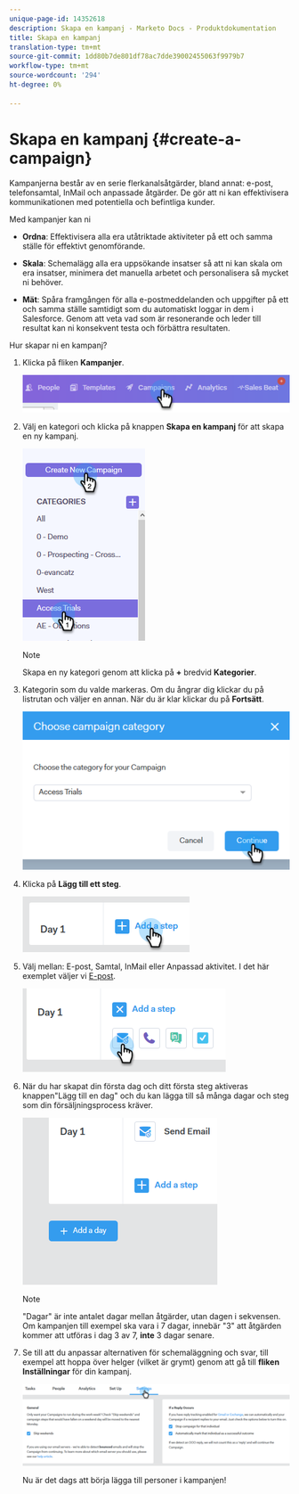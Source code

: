 ```yaml
---
unique-page-id: 14352618
description: Skapa en kampanj - Marketo Docs - Produktdokumentation
title: Skapa en kampanj
translation-type: tm+mt
source-git-commit: 1dd80b7de801df78ac7dde39002455063f9979b7
workflow-type: tm+mt
source-wordcount: '294'
ht-degree: 0%

---
```



# Skapa en kampanj {#create-a-campaign}

Kampanjerna består av en serie flerkanalsåtgärder, bland annat: e-post, telefonsamtal, InMail och anpassade åtgärder. De gör att ni kan effektivisera kommunikationen med potentiella och befintliga kunder.

Med kampanjer kan ni

* **Ordna**: Effektivisera alla era utåtriktade aktiviteter på ett och samma ställe för effektivt genomförande.

* **Skala**: Schemalägg alla era uppsökande insatser så att ni kan skala om era insatser, minimera det manuella arbetet och personalisera så mycket ni behöver.
* **Mät**: Spåra framgången för alla e-postmeddelanden och uppgifter på ett och samma ställe samtidigt som du automatiskt loggar in dem i Salesforce. Genom att veta vad som är resonerande och leder till resultat kan ni konsekvent testa och förbättra resultaten.

Hur skapar ni en kampanj?

1. Klicka på fliken **Kampanjer**.

   ![](assets/one-1.png)

1. Välj en kategori och klicka på knappen **Skapa en kampanj** för att skapa en ny kampanj.

   ![](assets/two-1.png)

   >[!NOTE]
   >
   >Skapa en ny kategori genom att klicka på **+** bredvid **Kategorier**.

1. Kategorin som du valde markeras. Om du ångrar dig klickar du på listrutan och väljer en annan. När du är klar klickar du på **Fortsätt**.

   ![](assets/three-1.png)

1. Klicka på **Lägg till ett steg**.

   ![](assets/four-1.png)

1. Välj mellan: E-post, Samtal, InMail eller Anpassad aktivitet. I det här exemplet väljer vi [E-post](/help/marketo/product-docs/marketo-sales-connect/campaigns/campaign-step-types.md#email).

   ![](assets/five-1.png)

1. När du har skapat din första dag och ditt första steg aktiveras knappen&quot;Lägg till en dag&quot; och du kan lägga till så många dagar och steg som din försäljningsprocess kräver.

   ![](assets/six.png)

   >[!NOTE]
   >
   >&quot;Dagar&quot; är inte antalet dagar mellan åtgärder, utan dagen i sekvensen. Om kampanjen till exempel ska vara i 7 dagar, innebär &quot;3&quot; att åtgärden kommer att utföras i dag 3 av 7, **inte** 3 dagar senare.

1. Se till att du anpassar alternativen för schemaläggning och svar, till exempel att hoppa över helger (vilket är grymt) genom att gå till **fliken Inställningar** för din kampanj.

   ![](assets/seven.png)

   Nu är det dags att börja lägga till personer i kampanjen!
